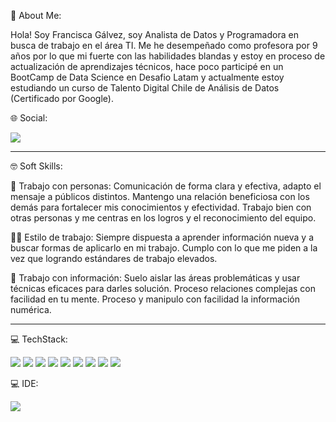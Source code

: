 👋 About Me:

Hola! Soy Francisca Gálvez, soy Analista de Datos y Programadora en busca de trabajo en el área TI. Me he desempeñado como profesora por 9 años por lo que mi fuerte con las habilidades blandas y estoy en proceso de actualización de aprendizajes técnicos, hace poco participé en un BootCamp de Data Science en Desafio Latam y actualmente estoy estudiando un curso de Talento Digital Chile de Análisis de Datos (Certificado por Google).

🌐 Social:

<a title="LinkedIn" href="https://www.linkedin.com/in/profefran/"><img src="https://img.shields.io/badge/LinkedIn-0077B5?style=for-the-badge&logo=linkedin&logoColor=white"/></a>
***
🤓 Soft Skills: 

🤝 Trabajo con personas:
Comunicación de forma clara y efectiva, adapto el mensaje a públicos distintos. Mantengo una relación beneficiosa con los demás para fortalecer mis conocimientos y efectividad. Trabajo bien con otras personas y me centras en los logros y el reconocimiento del equipo.

👩‍💻 Estilo de trabajo:
Siempre dispuesta a aprender información nueva y a buscar formas de aplicarlo en mi trabajo. Cumplo con lo que me piden a la vez que logrando estándares de trabajo elevados.

📰 Trabajo con información:
Suelo aislar las áreas problemáticas y usar técnicas eficaces para darles solución. Proceso relaciones complejas con facilidad en tu mente. Proceso y manipulo con facilidad la información numérica.
***

💻 TechStack:

<img src="https://img.shields.io/badge/MySQL-005C84?style=for-the-badge&logo=mysql&logoColor=white"/> <img src="https://img.shields.io/badge/PostgreSQL-316192?style=for-the-badge&logo=postgresql&logoColor=white"/> <img src="https://img.shields.io/badge/Python-FFD43B?style=for-the-badge&logo=python&logoColor=blue"/> <img src="https://img.shields.io/badge/Pandas-2C2D72?style=for-the-badge&logo=pandas&logoColor=white"/> <img src="https://img.shields.io/badge/Numpy-777BB4?style=for-the-badge&logo=numpy&logoColor=white"/> <img src="https://img.shields.io/badge/Plotly-239120?style=for-the-badge&logo=plotly&logoColor=white"/> <img src="https://img.shields.io/badge/scikit_learn-F7931E?style=for-the-badge&logo=scikit-learn&logoColor=white"/> <img src="https://img.shields.io/badge/Microsoft_Excel-217346?style=for-the-badge&logo=microsoft-excel&logoColor=white"/> <img src="https://img.shields.io/badge/C%23-239120?style=for-the-badge&logo=c-sharp&logoColor=white"/>

💻 IDE: 

<img src="https://img.shields.io/badge/Visual_Studio_Code-0078D4?style=for-the-badge&logo=visual%20studio%20code&logoColor=white"/>
